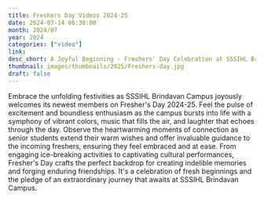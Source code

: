 ```yaml
---
title: Freshers Day Videos 2024-25
date: 2024-07-14 06:30:00
month: 2024/07
year: 2024
categories: ["video"]
link: 
desc_short: A Joyful Beginning - Freshers' Day Celebration at SSSIHL Brindavan Campus
thumbnail: images/thumbnails/2025/Freshers-day.jpg
draft: false
---
```


 Embrace the unfolding festivities as SSSIHL Brindavan Campus joyously welcomes its newest members on Fresher's Day 2024-25. Feel the pulse of excitement and boundless enthusiasm as the campus bursts into life with a symphony of vibrant colors, music that fills the air, and laughter that echoes through the day. Observe the heartwarming moments of connection as senior students extend their warm wishes and offer invaluable guidance to the incoming freshers, ensuring they feel embraced and at ease. From engaging ice-breaking activities to captivating cultural performances, Fresher's Day crafts the perfect backdrop for creating indelible memories and forging enduring friendships. It's a celebration of fresh beginnings and the pledge of an extraordinary journey that awaits at SSSIHL Brindavan Campus.